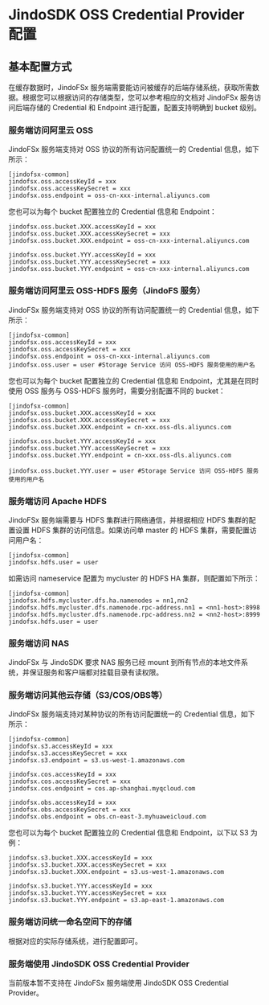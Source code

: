 # JindoSDK OSS Credential Provider 配置

## 基本配置方式

在缓存数据时，JindoFSx 服务端需要能访问被缓存的后端存储系统，获取所需数据。根据您可以根据访问的存储类型，您可以参考相应的文档对 JindoFSx 服务访问后端存储的 Credential 和 Endpoint 进行配置，配置支持明确到 bucket 级别。

### 服务端访问阿里云 OSS

JindoFSx 服务端支持对 OSS 协议的所有访问配置统一的 Credential 信息，如下所示：
```
[jindofsx-common]
jindofsx.oss.accessKeyId = xxx
jindofsx.oss.accessKeySecret = xxx
jindofsx.oss.endpoint = oss-cn-xxx-internal.aliyuncs.com
```

您也可以为每个 bucket 配置独立的 Credential 信息和 Endpoint：
```
jindofsx.oss.bucket.XXX.accessKeyId = xxx
jindofsx.oss.bucket.XXX.accessKeySecret = xxx
jindofsx.oss.bucket.XXX.endpoint = oss-cn-xxx-internal.aliyuncs.com

jindofsx.oss.bucket.YYY.accessKeyId = xxx
jindofsx.oss.bucket.YYY.accessKeySecret = xxx
jindofsx.oss.bucket.YYY.endpoint = oss-cn-xxx-internal.aliyuncs.com
```

### 服务端访问阿里云 OSS-HDFS 服务（JindoFS 服务）

JindoFSx 服务端支持对 OSS 协议的所有访问配置统一的 Credential 信息，如下所示：
```
[jindofsx-common]
jindofsx.oss.accessKeyId = xxx
jindofsx.oss.accessKeySecret = xxx
jindofsx.oss.endpoint = oss-cn-xxx-internal.aliyuncs.com
jindofsx.oss.user = user #Storage Service 访问 OSS-HDFS 服务使用的用户名
```

您也可以为每个 bucket 配置独立的 Credential 信息和 Endpoint，尤其是在同时使用 OSS 服务与 OSS-HDFS 服务时，需要分别配置不同的 bucket：
```
[jindofsx-common]
jindofsx.oss.bucket.XXX.accessKeyId = xxx
jindofsx.oss.bucket.XXX.accessKeySecret = xxx
jindofsx.oss.bucket.XXX.endpoint = cn-xxx.oss-dls.aliyuncs.com

jindofsx.oss.bucket.YYY.accessKeyId = xxx
jindofsx.oss.bucket.YYY.accessKeySecret = xxx
jindofsx.oss.bucket.YYY.endpoint = cn-xxx.oss-dls.aliyuncs.com

jindofsx.oss.bucket.YYY.user = user #Storage Service 访问 OSS-HDFS 服务使用的用户名
```

### 服务端访问 Apache HDFS

JindoFSx 服务端需要与 HDFS 集群进行网络通信，并根据相应 HDFS 集群的配置设置 HDFS 集群的访问信息。如果访问单 master 的 HDFS 集群，需要配置访问用户名：

```
[jindofsx-common]
jindofsx.hdfs.user = user
```

如需访问 nameservice 配置为 mycluster 的 HDFS HA 集群，则配置如下所示：

```
[jindofsx-common]
jindofsx.hdfs.mycluster.dfs.ha.namenodes = nn1,nn2
jindofsx.hdfs.mycluster.dfs.namenode.rpc-address.nn1 = <nn1-host>:8998
jindofsx.hdfs.mycluster.dfs.namenode.rpc-address.nn2 = <nn2-host>:8999
jindofsx.hdfs.user = user
```

### 服务端访问 NAS
JindoFSx 与 JindoSDK 要求 NAS 服务已经 mount 到所有节点的本地文件系统，并保证服务和客户端都对挂载目录有读权限。

### 服务端访问其他云存储（S3/COS/OBS等）
JindoFSx 服务端支持对某种协议的所有访问配置统一的 Credential 信息，如下所示：
```
[jindofsx-common]
jindofsx.s3.accessKeyId = xxx
jindofsx.s3.accessKeySecret = xxx
jindofsx.s3.endpoint = s3.us-west-1.amazonaws.com

jindofsx.cos.accessKeyId = xxx
jindofsx.cos.accessKeySecret = xxx
jindofsx.cos.endpoint = cos.ap-shanghai.myqcloud.com

jindofsx.obs.accessKeyId = xxx
jindofsx.obs.accessKeySecret = xxx
jindofsx.obs.endpoint = obs.cn-east-3.myhuaweicloud.com
```

您也可以为每个 bucket 配置独立的 Credential 信息和 Endpoint，以下以 S3 为例：
```
jindofsx.s3.bucket.XXX.accessKeyId = xxx
jindofsx.s3.bucket.XXX.accessKeySecret = xxx
jindofsx.s3.bucket.XXX.endpoint = s3.us-west-1.amazonaws.com

jindofsx.s3.bucket.YYY.accessKeyId = xxx
jindofsx.s3.bucket.YYY.accessKeySecret = xxx
jindofsx.s3.bucket.YYY.endpoint = s3.ap-east-1.amazonaws.com
```

### 服务端访问统一命名空间下的存储
根据对应的实际存储系统，进行配置即可。

### 服务端使用 JindoSDK OSS Credential Provider
当前版本暂不支持在 JindoFSx 服务端使用 JindoSDK OSS Credential Provider。
